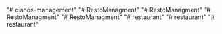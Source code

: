 "# cianos-management" 
"# RestoManagment" 
"# RestoManagment" 
"# RestoManagment" 
"# RestoManagment" 
"# restaurant" 
"# restaurant" 
"# restaurant" 

